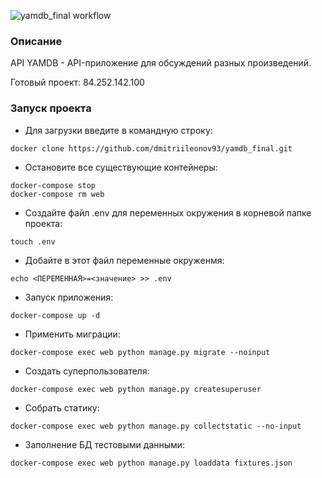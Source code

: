 ![yamdb_final workflow](https://github.com/dmitriileonov93/yamdb_final/actions/workflows/yamdb_workflow.yml/badge.svg)

### Описание
API YAMDB - API-приложение для обсуждений разных произведений.

Готовый проект: 84.252.142.100

### Запуск проекта
- Для загрузки введите в командную строку:
```
docker clone https://github.com/dmitriileonov93/yamdb_final.git
```
- Остановите все существующие контейнеры:
```
docker-compose stop
docker-compose rm web
```
- Создайте файл .env для переменных окружения в корневой папке проекта:
```
touch .env
```
- Добайте в этот файл переменные окруженмя:
```
echo <ПЕРЕМЕННАЯ>=<значение> >> .env
```
- Запуск приложения:
```
docker-compose up -d
```
- Применить миграции:
```
docker-compose exec web python manage.py migrate --noinput
```
- Создать суперпользователя:
```
docker-compose exec web python manage.py createsuperuser
```
- Собрать статику:
```
docker-compose exec web python manage.py collectstatic --no-input
```
- Заполнение БД тестовыми данными:
```
docker-compose exec web python manage.py loaddata fixtures.json
```
